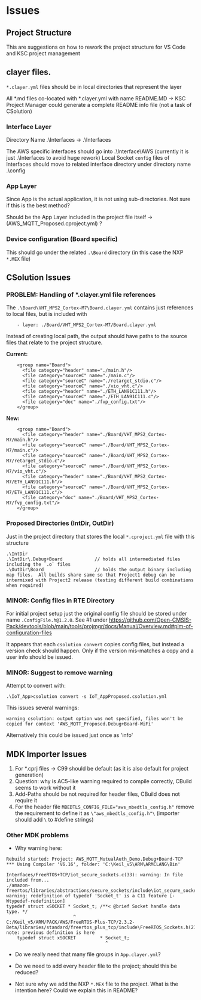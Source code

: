 # Issues

## Project Structure

This are suggestions on how to rework the project structure for VS Code and KSC project management

## clayer files.

`*.clayer.yml` files should be in local directories that represent the layer

All \*.md files co-located with \*.clayer.yml with name README.MD  -> KSC Project Manager could generate a complete README info file (not a task of CSolution)

### Interface Layer

Directory Name
.\Interfaces -> .\Interfaces

The AWS specific interfaces should go into .\Interface\AWS  (currently it is just .\Interfaces to avoid huge rework)
Local Socket `config` files of Interfaces should move to related interface directory under directory name .\config

### App Layer

Since App is the actual application, it is not using sub-directories.  Not sure if this is the best method?

Should be the App Layer included in the project file itself -> (AWS_MQTT_Proposed.cproject.yml) ?


### Device configuration (Board specific)

This should go under the related `.\Board` directory (in this case the NXP `*.MEX` file)

## CSolution Issues

### PROBLEM: Handling of *.clayer.yml file references

The `.\Board\VHT_MPS2_Cortex-M7\Board.clayer.yml` contains just references to local files, but is included with
```
    - layer: ./Board/VHT_MPS2_Cortex-M7/Board.clayer.yml
```

Instead of creating local path, the output should have paths to the source files that relate to the project structure.

**Current:**
```
    <group name="Board">
      <file category="header" name="./main.h"/>
      <file category="sourceC" name="./main.c"/>
      <file category="sourceC" name="./retarget_stdio.c"/>
      <file category="sourceC" name="./vio_vht.c"/>
      <file category="header" name="./ETH_LAN91C111.h"/>
      <file category="sourceC" name="./ETH_LAN91C111.c"/>
      <file category="doc" name="./fvp_config.txt"/>
    </group>
```

**New:**
```
    <group name="Board">
      <file category="header" name="./Board/VHT_MPS2_Cortex-M7/main.h"/>
      <file category="sourceC" name="./Board/VHT_MPS2_Cortex-M7/main.c"/>
      <file category="sourceC" name="./Board/VHT_MPS2_Cortex-M7/retarget_stdio.c"/>
      <file category="sourceC" name="./Board/VHT_MPS2_Cortex-M7/vio_vht.c"/>
      <file category="header" name="./Board/VHT_MPS2_Cortex-M7/ETH_LAN91C111.h"/>
      <file category="sourceC" name="./Board/VHT_MPS2_Cortex-M7/ETH_LAN91C111.c"/>
      <file category="doc" name="./Board/VHT_MPS2_Cortex-M7/fvp_config.txt"/>
    </group>
```

### Proposed Directories (IntDir, OutDir)

Just in the project directory that stores the local `*.cproject.yml` file with this structure
```
.\IntDir
.\IntDir\.Debug+Board            // holds all intermediated files including the `.o` files
.\OutDir\Board                   // holds the output binary including map files.  All builds share same so that Project1 debug can be intermixed with Project2 release (testing different build combinations when required)
```

### MINOR: Config files in RTE Directory

For initial project setup just the original config file should be stored under name `.ConfigFile.h@1.2.0`.  See #1 under https://github.com/Open-CMSIS-Pack/devtools/blob/main/tools/projmgr/docs/Manual/Overview.md#plm-of-configuration-files

It appears that each `csolution convert` copies config files, but instead a version check should happen.  Only if the version mis-matches a copy and a user info should be issued.

### MINOR: Suggest to remove warning

Attempt to convert with:
``` 
.\IoT_App>csolution convert -s IoT_AppProposed.csolution.yml
```

This issues several warnings:
```
warning csolution: output option was not specified, files won't be copied for context 'AWS_MQTT_Proposed.Debug+Board-WiFi'
```

Alternatively this could be issued just once as 'info'


## MDK Importer Issues

1. For \*.cprj files   -> C99 should be default (as it is also default for project generation)
2. Question: why is AC5-like warning required to compile correctly, CBuild seems to work without it
3. Add-Paths should be not required for header files, CBuild does not require it
4. For the header file `MBEDTLS_CONFIG_FILE="aws_mbedtls_config.h"` remove the requirement to define it as `\"aws_mbedtls_config.h"\` (importer should add `\` to #define strings)

### Other MDK problems

- Why warning here:
```
Rebuild started: Project: AWS_MQTT_MutualAuth_Demo.Debug+Board-TCP
*** Using Compiler 'V6.16', folder: 'C:\Keil_v5\ARM\ARMCLANG\Bin'

Interfaces/FreeRTOS+TCP/iot_secure_sockets.c(33): warning: In file included from...
./amazon-freertos/libraries/abstractions/secure_sockets/include\iot_secure_sockets.h(67): warning: redefinition of typedef 'Socket_t' is a C11 feature [-Wtypedef-redefinition]
typedef struct xSOCKET * Socket_t; /**< @brief Socket handle data type. */
                         ^
C:/Keil_v5/ARM/PACK/AWS/FreeRTOS-Plus-TCP/2.3.2-Beta/libraries/standard/freertos_plus_tcp/include\FreeRTOS_Sockets.h(219): note: previous definition is here
    typedef struct xSOCKET         * Socket_t;
                                     ^
```

- Do we really need that many file groups in `App.clayer.yml`?

- Do we need to add every header file to the project; should this be reduced?

- Not sure why we add the NXP `*.MEX` file to the project.  What is the intention here?  Could we explain this in README?